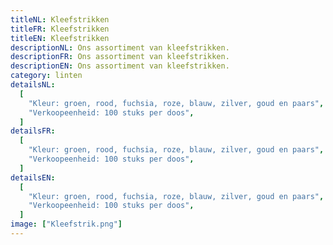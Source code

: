 ```yaml
---
titleNL: Kleefstrikken
titleFR: Kleefstrikken
titleEN: Kleefstrikken
descriptionNL: Ons assortiment van kleefstrikken.
descriptionFR: Ons assortiment van kleefstrikken.
descriptionEN: Ons assortiment van kleefstrikken.
category: linten
detailsNL:
  [
    "Kleur: groen, rood, fuchsia, roze, blauw, zilver, goud en paars",
    "Verkoopeenheid: 100 stuks per doos",
  ]
detailsFR:
  [
    "Kleur: groen, rood, fuchsia, roze, blauw, zilver, goud en paars",
    "Verkoopeenheid: 100 stuks per doos",
  ]
detailsEN:
  [
    "Kleur: groen, rood, fuchsia, roze, blauw, zilver, goud en paars",
    "Verkoopeenheid: 100 stuks per doos",
  ]
image: ["Kleefstrik.png"]
---
```

